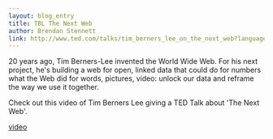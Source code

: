 ```yaml
---
layout: blog_entry
title: TBL The Next Web
author: Brendan Stennett
link: http://www.ted.com/talks/tim_berners_lee_on_the_next_web?language=en
---
```


20 years ago, Tim Berners-Lee invented the World Wide Web. For his next project, he's building a web for open, linked data that could do for numbers what the Web did for words, pictures, video: unlock our data and reframe the way we use it together.

Check out this video of Tim Berners Lee giving a TED Talk about 'The Next Web'.

[video](https://www.youtube.com/watch?v=OM6XIICm_qo)